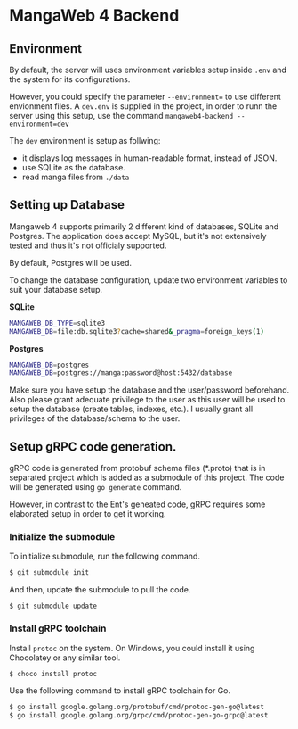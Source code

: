 # MangaWeb 4 Backend

## Environment

By default, the server will uses environment variables setup inside `.env` and the system for its configurations.

However, you could specify the parameter `--environment=` to use different envionment files. A `dev.env` is supplied in the project, in order to runn the server using this setup, use the command `mangaweb4-backend --environment=dev`

The `dev` environment is setup as follwing:

* it displays log messages in human-readable format, instead of JSON.
* use SQLite as the database.
* read manga files from `./data`

## Setting up Database

Mangaweb 4 supports primarily 2 different kind of databases, SQLite and Postgres. The application does accept MySQL, but it's not extensively tested and thus it's not officialy supported.

By default, Postgres will be used.

To change the database configuration, update two environment variables to suit your database setup. 

**SQLite**

```sh
MANGAWEB_DB_TYPE=sqlite3
MANGAWEB_DB=file:db.sqlite3?cache=shared&_pragma=foreign_keys(1)
```

**Postgres**

```sh
MANGAWEB_DB=postgres
MANGAWEB_DB=postgres://manga:password@host:5432/database
```

Make sure you have setup the database and the user/password beforehand. Also please grant adequate privilege to the user as this user will be used to setup the database (create tables, indexes, etc.). I usually grant all privileges of the database/schema to the user.

## Setup gRPC code generation.

gRPC code is generated from protobuf schema files (*.proto) that is in separated project which is added as a submodule of this project. The code will be generated using `go generate` command. 

However, in contrast to the Ent's geneated code, gRPC requires some elaborated setup in order to get it working.

### Initialize the submodule

To initialize submodule, run the following command.

```sh
$ git submodule init
```

And then, update the submodule to pull the code.

```
$ git submodule update
```

### Install gRPC toolchain

Install `protoc` on the system. On Windows, you could install it using Chocolatey or any similar tool.

```sh
$ choco install protoc
```

Use the following command to install gRPC toolchain for Go.

```sh
$ go install google.golang.org/protobuf/cmd/protoc-gen-go@latest
$ go install google.golang.org/grpc/cmd/protoc-gen-go-grpc@latest
```